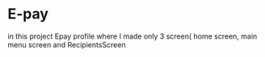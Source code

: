 # E-pay
in this project Epay profile where I made only 3 screen( home screen, main menu screen and RecipientsScreen
